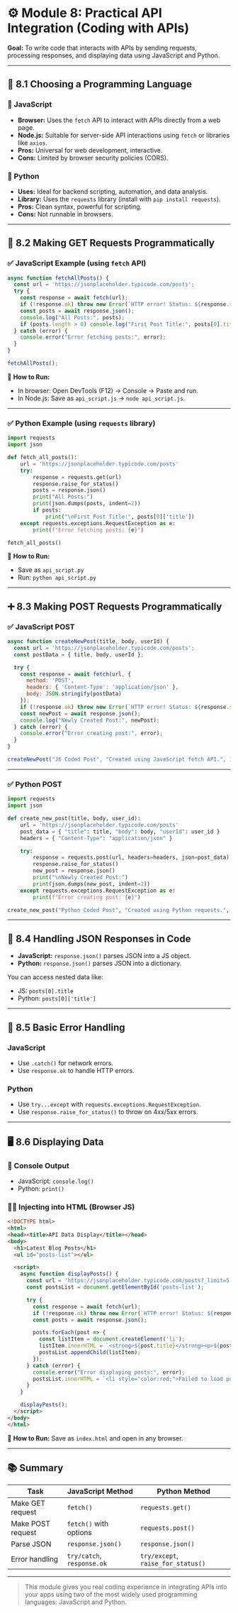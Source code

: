 # ⚙️ Module 8: Practical API Integration (Coding with APIs)

**Goal:**
To write code that interacts with APIs by sending requests, processing responses, and displaying data using JavaScript and Python.

---

## 📌 8.1 Choosing a Programming Language

### 🔷 JavaScript

* **Browser:** Uses the `fetch` API to interact with APIs directly from a web page.
* **Node.js:** Suitable for server-side API interactions using `fetch` or libraries like `axios`.
* **Pros:** Universal for web development, interactive.
* **Cons:** Limited by browser security policies (CORS).

### 🐍 Python

* **Uses:** Ideal for backend scripting, automation, and data analysis.
* **Library:** Uses the `requests` library (install with `pip install requests`).
* **Pros:** Clean syntax, powerful for scripting.
* **Cons:** Not runnable in browsers.

---

## 🔄 8.2 Making GET Requests Programmatically

### ✅ JavaScript Example (using `fetch` API)

```javascript
async function fetchAllPosts() {
  const url = 'https://jsonplaceholder.typicode.com/posts';
  try {
    const response = await fetch(url);
    if (!response.ok) throw new Error(`HTTP error! Status: ${response.status}`);
    const posts = await response.json();
    console.log("All Posts:", posts);
    if (posts.length > 0) console.log("First Post Title:", posts[0].title);
  } catch (error) {
    console.error("Error fetching posts:", error);
  }
}

fetchAllPosts();
```

📍 **How to Run:**

* In browser: Open DevTools (F12) → Console → Paste and run.
* In Node.js: Save as `api_script.js` → `node api_script.js`.

---

### ✅ Python Example (using `requests` library)

```python
import requests
import json

def fetch_all_posts():
    url = 'https://jsonplaceholder.typicode.com/posts'
    try:
        response = requests.get(url)
        response.raise_for_status()
        posts = response.json()
        print("All Posts:")
        print(json.dumps(posts, indent=2))
        if posts:
            print("\nFirst Post Title:", posts[0]['title'])
    except requests.exceptions.RequestException as e:
        print(f"Error fetching posts: {e}")

fetch_all_posts()
```

📍 **How to Run:**

* Save as `api_script.py`
* Run: `python api_script.py`

---

## ➕ 8.3 Making POST Requests Programmatically

### ✅ JavaScript POST

```javascript
async function createNewPost(title, body, userId) {
  const url = 'https://jsonplaceholder.typicode.com/posts';
  const postData = { title, body, userId };

  try {
    const response = await fetch(url, {
      method: 'POST',
      headers: { 'Content-Type': 'application/json' },
      body: JSON.stringify(postData)
    });
    if (!response.ok) throw new Error(`HTTP error! Status: ${response.status}`);
    const newPost = await response.json();
    console.log("Newly Created Post:", newPost);
  } catch (error) {
    console.error("Error creating post:", error);
  }
}

createNewPost("JS Coded Post", "Created using JavaScript fetch API.", 10);
```

---

### ✅ Python POST

```python
import requests
import json

def create_new_post(title, body, user_id):
    url = 'https://jsonplaceholder.typicode.com/posts'
    post_data = { "title": title, "body": body, "userId": user_id }
    headers = { "Content-Type": "application/json" }

    try:
        response = requests.post(url, headers=headers, json=post_data)
        response.raise_for_status()
        new_post = response.json()
        print("\nNewly Created Post:")
        print(json.dumps(new_post, indent=2))
    except requests.exceptions.RequestException as e:
        print(f"Error creating post: {e}")

create_new_post("Python Coded Post", "Created using Python requests.", 10)
```

---

## 🧾 8.4 Handling JSON Responses in Code

* **JavaScript:** `response.json()` parses JSON into a JS object.
* **Python:** `response.json()` parses JSON into a dictionary.

You can access nested data like:

* JS: `posts[0].title`
* Python: `posts[0]['title']`

---

## 🚨 8.5 Basic Error Handling

### JavaScript

* Use `.catch()` for network errors.
* Use `response.ok` to handle HTTP errors.

### Python

* Use `try...except` with `requests.exceptions.RequestException`.
* Use `response.raise_for_status()` to throw on 4xx/5xx errors.

---

## 🖥️ 8.6 Displaying Data

### 🧪 Console Output

* JavaScript: `console.log()`
* Python: `print()`

### 🧑‍💻 Injecting into HTML (Browser JS)

```html
<!DOCTYPE html>
<html>
<head><title>API Data Display</title></head>
<body>
  <h1>Latest Blog Posts</h1>
  <ul id="posts-list"></ul>

  <script>
    async function displayPosts() {
      const url = 'https://jsonplaceholder.typicode.com/posts?_limit=5';
      const postsList = document.getElementById('posts-list');

      try {
        const response = await fetch(url);
        if (!response.ok) throw new Error(`HTTP error! Status: ${response.status}`);
        const posts = await response.json();

        posts.forEach(post => {
          const listItem = document.createElement('li');
          listItem.innerHTML = `<strong>${post.title}</strong><p>${post.body.substring(0, 100)}...</p>`;
          postsList.appendChild(listItem);
        });
      } catch (error) {
        console.error("Error displaying posts:", error);
        postsList.innerHTML = `<li style="color:red;">Failed to load posts: ${error.message}</li>`;
      }
    }

    displayPosts();
  </script>
</body>
</html>
```

📍 **How to Run:**
Save as `index.html` and open in any browser.

---

## 📚 Summary

| Task              | JavaScript Method          | Python Method                      |
| ----------------- | -------------------------- | ---------------------------------- |
| Make GET request  | `fetch()`                  | `requests.get()`                   |
| Make POST request | `fetch()` with options     | `requests.post()`                  |
| Parse JSON        | `response.json()`          | `response.json()`                  |
| Error handling    | `try/catch`, `response.ok` | `try/except`, `raise_for_status()` |

---

> This module gives you real coding experience in integrating APIs into your apps using two of the most widely used programming languages: JavaScript and Python.
